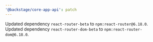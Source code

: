 ```yaml
---
'@backstage/core-app-api': patch
---
```


Updated dependency `react-router-beta` to `npm:react-router@6.18.0`.
Updated dependency `react-router-dom-beta` to `npm:react-router-dom@6.18.0`.
